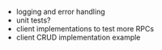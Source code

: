 - logging and error handling
- unit tests?
- client implementations to test more RPCs
- client CRUD implementation example